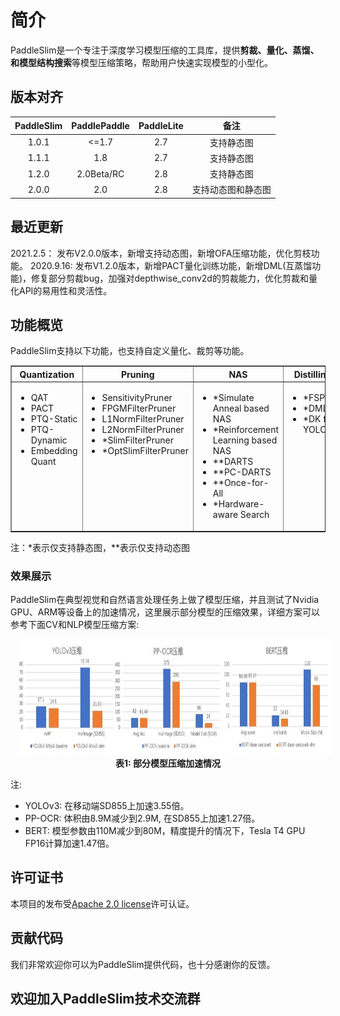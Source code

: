 # 简介

PaddleSlim是一个专注于深度学习模型压缩的工具库，提供**剪裁、量化、蒸馏、和模型结构搜索**等模型压缩策略，帮助用户快速实现模型的小型化。

## 版本对齐

|  PaddleSlim   | PaddlePaddle   | PaddleLite    | 备注        |
| :-----------: | :------------: | :------------:| :----------:|
| 1.0.1         | <=1.7          |       2.7     | 支持静态图  |
| 1.1.1         | 1.8            |       2.7     | 支持静态图  |
| 1.2.0         | 2.0Beta/RC     |       2.8     | 支持静态图  |
| 2.0.0         | 2.0            |       2.8     | 支持动态图和静态图  |


## 最近更新

2021.2.5： 发布V2.0.0版本，新增支持动态图，新增OFA压缩功能，优化剪枝功能。
2020.9.16:  发布V1.2.0版本，新增PACT量化训练功能，新增DML(互蒸馏功能)，修复部分剪裁bug，加强对depthwise_conv2d的剪裁能力，优化剪裁和量化API的易用性和灵活性。

## 功能概览

PaddleSlim支持以下功能，也支持自定义量化、裁剪等功能。
<table border=1>
<tr align="center" valign="bottom">
  <th>Quantization</th>
  <th>Pruning</th>
  <th>NAS</th>
  <th>Distilling</th>
</tr>
<tr valign="top">
  <td>
    <ul>
      <li>QAT</li>
      <li>PACT</li>
      <li>PTQ-Static</li>
      <li>PTQ-Dynamic</li>
      <li>Embedding Quant</li>
    </ul>
  </td>
  <td>
    <ul>
      <li>SensitivityPruner</li>
      <li>FPGMFilterPruner</li>
      <li>L1NormFilterPruner</li>
      <li>L2NormFilterPruner</li>
      <li>*SlimFilterPruner</li>
      <li>*OptSlimFilterPruner</li>
    </ul>
  </td>
  <td>
    <ul>
      <li>*Simulate Anneal based NAS</li>
      <li>*Reinforcement Learning based NAS</li>
      <li>**DARTS</li>
      <li>**PC-DARTS</li>
      <li>**Once-for-All</li>
      <li>*Hardware-aware Search</li>
    </ul>
  </td>

  <td>
    <ul>
      <li>*FSP</li>
      <li>*DML</li>
      <li>*DK for YOLOv3</li>
    </ul>
  </td>
</tr>
</table>

注：*表示仅支持静态图，**表示仅支持动态图

### 效果展示

PaddleSlim在典型视觉和自然语言处理任务上做了模型压缩，并且测试了Nvidia GPU、ARM等设备上的加速情况，这里展示部分模型的压缩效果，详细方案可以参考下面CV和NLP模型压缩方案:

<p align="center">
<img src="https://github.com/PaddlePaddle/PaddleSlim/blob/develop/docs/images/benchmark.png?raw=true" height=185 width=849 hspace='10'/> <br />
<strong>表1: 部分模型压缩加速情况</strong>
</p>

注:
- YOLOv3: 在移动端SD855上加速3.55倍。
- PP-OCR: 体积由8.9M减少到2.9M, 在SD855上加速1.27倍。
- BERT: 模型参数由110M减少到80M，精度提升的情况下，Tesla T4 GPU FP16计算加速1.47倍。

## 许可证书

本项目的发布受[Apache 2.0 license](https://github.com/PaddlePaddle/PaddleSlim/blob/develop/LICENSE)许可认证。

## 贡献代码

我们非常欢迎你可以为PaddleSlim提供代码，也十分感谢你的反馈。

## 欢迎加入PaddleSlim技术交流群
